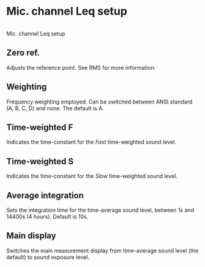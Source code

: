 # Mic. channel Leq setup
<image name="LeqMeterSetup"
filename="C:\Sources\Flux\FluxtAnalyzer\Software\FluxTAnalyzer\Documents\graphics\Cropped\Metering\LeqMeterSetup.png">
</image>

<link type="document" target="Mic">Mic</link>. channel Leq setup

## Zero ref.
Adjusts the reference point. See <link type="document" target="Reference">RMS</link> for more information.
## Weighting
Frequency weighting employed. Can be switched between ANSI standard (A, B, C, D) and none. The default is A.
## Time-weighted F
Indicates the time-constant for the <i>Fast</i> time-weighted sound level.
## Time-weighted S
Indicates the time-constant for the <i>Slow</i> time-weighted sound level.
## Average integration
Sets the integration time for the time-average sound level, between 1s and 14400s (4 hours). Default is 10s.
## Main display
Switches the
main measurement display from time-average sound level (the default) to sound exposure level.


